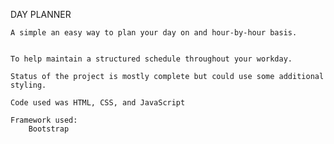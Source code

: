 DAY PLANNER

    A simple an easy way to plan your day on and hour-by-hour basis.


    To help maintain a structured schedule throughout your workday.

    Status of the project is mostly complete but could use some additional styling.

    Code used was HTML, CSS, and JavaScript

    Framework used:
        Bootstrap